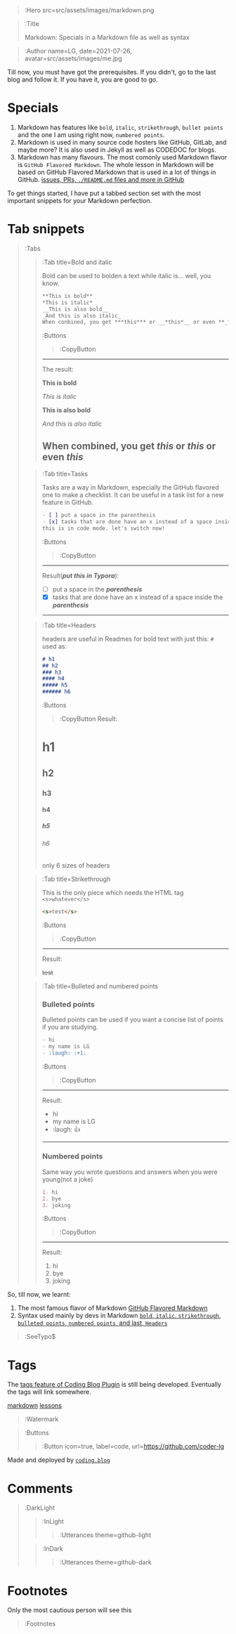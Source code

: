 > :Hero src=src/assets/images/markdown.png

> :Title
>
> Markdown: Specials in a Markdown file as well as syntax

> :Author name=LG,
>         date=2021-07-26,
>         avatar=src/assets/images/me.jpg

Till now, you must have got the prerequisites. If you didn't, go to the last blog and follow it. If you have it, you are good to go.

# Specials
1. Markdown has features like `bold`, `italic`, `strikethrough`, `bullet points` and the one I am using right now, `numbered points`.
2. Markdown is used in many source code hosters like GitHub, GitLab, and maybe more? It is also used in Jekyll as well as CODEDOC for blogs.
3. Markdown has many flavours. The most comonly used Markdown flavor is `GitHub Flavored Markdown`.
The whole lesson in Markdown will be based on GitHub Flavored Markdown that is used in a lot of things in GitHub. [issues, PRs, `./README.md` files and more in GitHub](:Footnote)

To get things started, I have put a tabbed section set with the most important snippets for your Markdown perfection.

# Tab snippets

> :Tabs
> > :Tab title=Bold and italic
> >
> > Bold can be used to bolden a text while italic is... well, you know.
> > ```markdown | bold+italic.md
> > **This is bold**
> > *This is italic*
> > __This is also bold__
> > _And this is also italic_
> > When conbined, you get ***this*** or __*this*__ or even **_this_**
> > ```
> > :Buttons
> > > :CopyButton
> > ------
> > The result:
> >
> > **This is bold**
> >
> > *This is italic*
> >
> > __This is also bold__
> >
> > _And this is also italic_
> >
> > When combined, you get ***this*** or __*this*__ or even **_this_**
> > ------
>
> > :Tab title=Tasks
> >
> > Tasks are a way in Markdown, especially the GitHub flavored one to make a checklist.
> > It can be useful in a task list for a new feature in GitHub.
> > ```markdown | tasks.md
> > - [ ] put a space in the parenthesis
> > - [x] tasks that are done have an x instead of a space inside the parenthesis
> > this is in code mode. let's switch now!
> > ```
> > :Buttons
> > > :CopyButton
> > ------
> > Result(***put this in Typora***):
> > 
> > - [ ] put a space in the ***parenthesis***
> > - [x] tasks that are done have an x instead of a space inside the ***parenthesis***
> > -----
>
> > :Tab title=Headers
> >
> > headers are useful in Readmes for bold text with just this: `# `
> > used as:
> > ```markdown | Headers.md
> > # h1
> > ## h2
> > ### h3
> > #### h4
> > ##### h5
> > ###### h6
> > ```
> > :Buttons
> > >:CopyButton
> > Result:
> > 
> > # h1
> > ## h2
> > ### h3
> > #### h4
> > ##### h5
> > ###### h6
> > only 6 sizes of headers
>
> > :Tab title=Strikethrough
> >
> > This is the only piece which needs the HTML tag `<s>whatever</s>`
> > ```markdown | strikethrough.md
> > <s>test</s>
> > ```
> > :Buttons
> > >:CopyButton
> > ------
> > Result:
> > 
> > <s>test</s>
>
> > :Tab title=Bulleted and numbered points
> > ### Bulleted points
> > Bulleted points can be used if you want a concise list of points if you are studying.
> > ```markdown | bulleted-points.md
> > - hi
> > - my name is LG
> > - :laugh: :+1:
> > ```
> > :Buttons
> > >:CopyButton
> > -----
> > Result:
> > 
> > - hi
> > - my name is LG
> > - :laugh: :+1:
> > ------
> > ### Numbered points
> > Same way you wrote questions and answers when you were young(not a joke)
> > ```markdown | numbered-points.md
> > 1. hi
> > 2. bye
> > 3. joking
> > ```
> > :Buttons
> > >:CopyButton
> > ------
> > Result: 
> >
> > 1. hi
> > 2. bye
> > 3. joking
>

So, till now, we learnt:
1. The most famous flavor of Markdown [GitHub Flavored Markdown](:Footnote)
2. Syntax used mainly by devs in Markdown [`bold`, `italic`, `strikethrough`, `bulleted points`, `numbered points`, and last, `Headers`](:Footnote)

> :SeeTypo$


# Tags

The [tags feature of Coding Blog Plugin](https://connect-platform.github.io/coding-blog-plugin/tags) is still being developed.  Eventually the tags will link somewhere.

[markdown](:Tag) [lessons](:Tag)

> :Watermark

> :Buttons
> > :Button icon=true, label=code, url=https://github.com/coder-lg

Made and deployed by [`coding.blog`](https://coding.blog/)
# Comments

> :DarkLight
> > :InLight
> >
> > > :Utterances theme=github-light
>
> > :InDark
> >
> > > :Utterances theme=github-dark

# Footnotes

Only the most cautious person will see this

> :Footnotes
